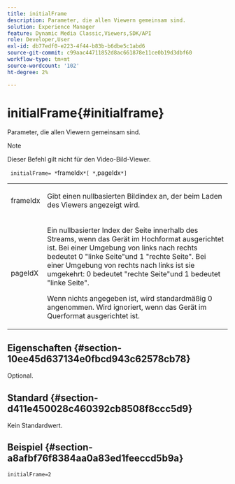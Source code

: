 ```yaml
---
title: initialFrame
description: Parameter, die allen Viewern gemeinsam sind.
solution: Experience Manager
feature: Dynamic Media Classic,Viewers,SDK/API
role: Developer,User
exl-id: db77edf0-e223-4f44-b83b-b6dbe5c1abd6
source-git-commit: c99aac44711852d8ac661878e11ce0b19d3dbf60
workflow-type: tm+mt
source-wordcount: '102'
ht-degree: 2%

---
```


# initialFrame{#initialframe}

Parameter, die allen Viewern gemeinsam sind.

>[!NOTE]
>
>Dieser Befehl gilt nicht für den Video-Bild-Viewer.

` initialFrame= *`frameIdx`*[ *`,pageIdx`*]`

<table id="table_9B98C97485DD4DEB8A6ECBCE8DF6B886"> 
 <tbody> 
  <tr> 
   <td colname="col1"> <p> <span class="codeph"> <span class="varname"> frameIdx</span> </span> </p> </td> 
   <td colname="col2"> <p> Gibt einen nullbasierten Bildindex an, der beim Laden des Viewers angezeigt wird. </p> </td> 
  </tr> 
  <tr> 
   <td colname="col1"> <p><span class="codeph"><span class="varname"> pageIdX</span></span> </p> </td> 
   <td colname="col2"> <p>Ein nullbasierter Index der Seite innerhalb des Streams, wenn das Gerät im Hochformat ausgerichtet ist. Bei einer Umgebung von links nach rechts bedeutet <span class="codeph"> 0</span> "linke Seite"und <span class="codeph"> 1</span> "rechte Seite". Bei einer Umgebung von rechts nach links ist sie umgekehrt: <span class="codeph"> 0</span> bedeutet "rechte Seite"und <span class="codeph"> 1</span> bedeutet "linke Seite". </p> <p>Wenn nichts angegeben ist, wird standardmäßig <span class="codeph"> 0</span> angenommen. Wird ignoriert, wenn das Gerät im Querformat ausgerichtet ist. </p> </td> 
  </tr> 
 </tbody> 
</table>

## Eigenschaften {#section-10ee45d637134e0fbcd943c62578cb78}

Optional.

## Standard {#section-d411e450028c460392cb8508f8ccc5d9}

Kein Standardwert.

## Beispiel {#section-a8afbf76f8384aa0a83ed1feeccd5b9a}

```
initialFrame=2
```
